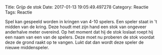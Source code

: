 Title: Grijp de stok
Date: 2017-01-13 19:05:49.497278
Category: Reactie
Tags: Reactie

Spel kan gespeeld worden in kringen van 4-10 spelers. Een speler staat in 't midden van de kring. Deze houdt met zijn hand een stok van ongeveer anderhalve meter overeind. Op het moment dat hij de stok loslaat roept hij een naam van een van de spelers. Deze moet nu proberen de stok voordat deze de grond raakt op te vangen. Lukt dat dan wordt deze speler de nieuwe middenspeler.
